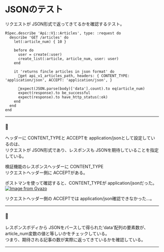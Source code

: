 # JSONのテスト
リクエストが JSON形式で返ってきてるかを確認するテスト。
~~~
RSpec.describe 'Api::V1::Articles', type: :request do
  describe 'GET /articles' do
    let(:article_num) { 10 }

    before do
      user = create(:user)
      create_list(:article, article_num, user: user)
    end

    it 'returns fincle articles in json format' do
      🩵get api_v1_articles_path, headers: { CONTENT_TYPE: 'application/json', ACCEPT: 'application/json', }

      💚expect(JSON.parse(body)['data'].count).to eq(article_num)
      expect(response).to be_successful
      expect(response).to have_http_status(:ok)
    end
  end
end
~~~
***

### 🩵
ヘッダーに CONTENT_TYPEと ACCEPTを application/jsonとして設定しているのは、  
リクエストが JSON形式であり、レスポンスも JSONを期待していることを指定している。

検証機能のレスポンスヘッダーに CONTENT_TYPE  
リクエストヘッダー側に ACCEPTがある。

ポストマンを使って確認すると、CONTENT_TYPEが application/jsonだった。
[![Image from Gyazo](https://i.gyazo.com/a72351590a279547f510ac7107337210.png)](https://gyazo.com/a72351590a279547f510ac7107337210)

リクエストヘッダー側の ACCEPTでは application/json確認できなかった...。
***

### 💚
レスポンスボディから JSONをパースして得られた'data'配列の要素数が、article_num変数の値と等しいかをチェックしている。  
つまり、期待される記事の数が実際に返ってきているかを確認している。
***
